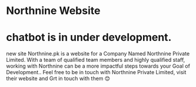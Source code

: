 # Northnine Website 
# chatbot is in under development.
new site
Northnine.pk is a website for a Company Named Northnine Private Limited.
With a team of qualified team members and highly qualified staff, working with Northnine can be a more impactful steps towards your Goal of Development..
Feel free to be in touch with Northnine Private Limited, visit their website and Grt in touch with them 😊

